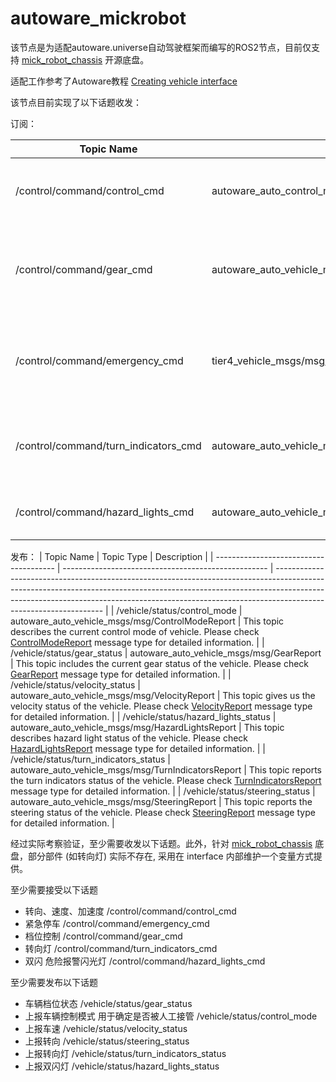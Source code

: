 # autoware_mickrobot
该节点是为适配autoware.universe自动驾驶框架而编写的ROS2节点，目前仅支持 [mick_robot_chassis](https://github.com/RuPingCen/mick_robot_chassis) 开源底盘。

适配工作参考了Autoware教程 [Creating vehicle interface](https://autowarefoundation.github.io/autoware-documentation/main/how-to-guides/integrating-autoware/creating-vehicle-interface-package/creating-vehicle-interface/)


该节点目前实现了以下话题收发：

订阅：

| Topic Name                           | Topic Type                                             | Description                                                                                                                                                                                                                                                                                                                                                                                                                                                                                                                     |
| ------------------------------------ | ------------------------------------------------------ | ------------------------------------------------------------------------------------------------------------------------------------------------------------------------------------------------------------------------------------------------------------------------------------------------------------------------------------------------------------------------------------------------------------------------------------------------------------------------------------------------------------------------------- |
| /control/command/control_cmd         | autoware_auto_control_msgs/msg/AckermannControlCommand | This topic includes main topics for controlling our vehicle like a steering tire angle, speed, acceleration, etc.                                                                                                                                                                                                                                                                                                                                                                                                               |
| /control/command/gear_cmd            | autoware_auto_vehicle_msgs/msg/GearCommand             | This topic includes gear command for autonomous driving, please check message values to make sense of gears values. Please check [the message definition](https://github.com/tier4/autoware_auto_msgs/blob/tier4/main/autoware_auto_vehicle_msgs/msg/GearCommand.idl) of this type.                                                                                                                                                                                                                                             |
| /control/command/emergency_cmd       | tier4_vehicle_msgs/msg/VehicleEmergencyStamped         | This topic sends emergency when autoware is on emergency state. Please check [VehicleEmergencyStamped](https://github.com/tier4/tier4_autoware_msgs/blob/tier4/universe/tier4_vehicle_msgs/msg/VehicleEmergencyStamped.msg) message type for detailed information.                                                                                                                                                                                                                                                              |
| /control/command/turn_indicators_cmd | autoware_auto_vehicle_msgs/msg/TurnIndicatorsCommand   | This topic indicates a turn signal for your own vehicle. Please check [TurnIndicatorsCommand](https://github.com/tier4/autoware_auto_msgs/blob/tier4/main/autoware_auto_vehicle_msgs/msg/TurnIndicatorsCommand.idl) message type for detailed information.                                                                                                                                                                                                                                                                      |
| /control/command/hazard_lights_cmd   | autoware_auto_vehicle_msgs/msg/HazardLightsCommand     | This topic sends command for hazard lights. Please check [HazardLightsCommand](https://github.com/tier4/autoware_auto_msgs/blob/tier4/main/autoware_auto_vehicle_msgs/msg/HazardLightsCommand.idl)                                                                                                                                                                                                                                                                                                                              |




 发布：
 | Topic Name                             | Topic Type                                          | Description                                                                                                                                                                                                                                                                   |
| -------------------------------------- | --------------------------------------------------- | ----------------------------------------------------------------------------------------------------------------------------------------------------------------------------------------------------------------------------------------------------------------------------- |
| /vehicle/status/control_mode           | autoware_auto_vehicle_msgs/msg/ControlModeReport    | This topic describes the current control mode of vehicle. Please check [ControlModeReport](https://github.com/tier4/autoware_auto_msgs/blob/tier4/main/autoware_auto_vehicle_msgs/msg/ControlModeReport.idl) message type for detailed information.                           |
| /vehicle/status/gear_status            | autoware_auto_vehicle_msgs/msg/GearReport           | This topic includes the current gear status of the vehicle. Please check [GearReport](https://github.com/tier4/autoware_auto_msgs/blob/tier4/main/autoware_auto_vehicle_msgs/msg/GearReport.idl) message type for detailed information.                                       |
| /vehicle/status/velocity_status        | autoware_auto_vehicle_msgs/msg/VelocityReport       | This topic gives us the velocity status of the vehicle. Please check [VelocityReport](https://github.com/tier4/autoware_auto_msgs/blob/tier4/main/autoware_auto_vehicle_msgs/msg/VelocityReport.idl) message type for detailed information.                                   |
| /vehicle/status/hazard_lights_status   | autoware_auto_vehicle_msgs/msg/HazardLightsReport   | This topic describes hazard light status of the vehicle. Please check [HazardLightsReport](https://github.com/tier4/autoware_auto_msgs/blob/tier4/main/autoware_auto_vehicle_msgs/msg/HazardLightsReport.idl) message type for detailed information.                          |
| /vehicle/status/turn_indicators_status | autoware_auto_vehicle_msgs/msg/TurnIndicatorsReport | This topic reports the turn indicators status of the vehicle. Please check [TurnIndicatorsReport](https://github.com/tier4/autoware_auto_msgs/blob/tier4/main/autoware_auto_vehicle_msgs/msg/TurnIndicatorsReport.idl) message type for detailed information.                 |
| /vehicle/status/steering_status        | autoware_auto_vehicle_msgs/msg/SteeringReport       | This topic reports the steering status of the vehicle. Please check [SteeringReport](https://github.com/tier4/autoware_auto_msgs/blob/tier4/main/autoware_auto_vehicle_msgs/msg/SteeringReport.idl) message type for detailed information.                                    |


经过实际考察验证，至少需要收发以下话题。此外，针对 [mick_robot_chassis](https://github.com/RuPingCen/mick_robot_chassis) 底盘，部分部件 (如转向灯) 实际不存在, 采用在 interface 内部维护一个变量方式提供。  

至少需要接受以下话题    
 - 转向、速度、加速度
    /control/command/control_cmd
 - 紧急停车
    /control/command/emergency_cmd
 - 档位控制
    /control/command/gear_cmd
 - 转向灯
    /control/command/turn_indicators_cmd
 - 双闪 危险报警闪光灯
    /control/command/hazard_lights_cmd

至少需要发布以下话题    
 - 车辆档位状态
    /vehicle/status/gear_status
 - 上报车辆控制模式 用于确定是否被人工接管
    /vehicle/status/control_mode
 - 上报车速
    /vehicle/status/velocity_status
 - 上报转向
    /vehicle/status/steering_status
 - 上报转向灯
    /vehicle/status/turn_indicators_status
 - 上报双闪灯
    /vehicle/status/hazard_lights_status